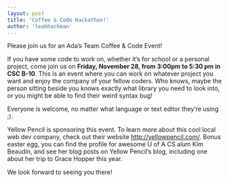 ```yaml
---
layout: post
title: 'Coffee & Code Hackathon!'
author: 'leahhackman'
---
```


Please join us for an Ada’s Team Coffee & Code Event!

If you have some code to work on, whether it’s for school or a personal
project, come join us on **Friday, November 28, from 3:00pm to 5:30 pm in CSC
B-10**. This is an event where you can work on whatever project you want and
enjoy the company of your fellow coders. Who knows, maybe the person sitting
beside you knows exactly what library you need to look into, or you might be
able to find their weird syntax bug!

Everyone is welcome, no matter what language or text editor they’re using ;).

Yellow Pencil is sponsoring this event. To learn more about this cool local
web dev company, check out their website <http://yellowpencil.com/>. Bonus
easter egg, you can find the profile for awesome U of A CS alum Kim Beaudin,
and see her blog posts on Yellow Pencil’s blog, including one about her trip
to Grace Hopper this year.

We look forward to seeing you there!


